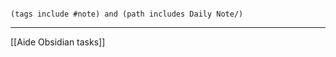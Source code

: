 
````tasks
   
(tags include #note) and (path includes Daily Note/)
````


---
[[Aide Obsidian tasks]]